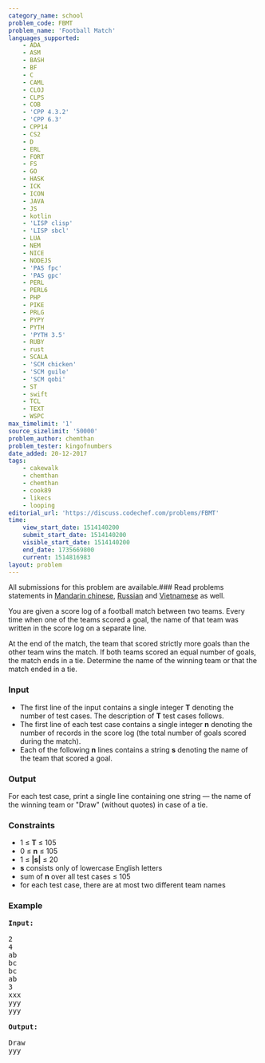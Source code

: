 ```yaml
---
category_name: school
problem_code: FBMT
problem_name: 'Football Match'
languages_supported:
    - ADA
    - ASM
    - BASH
    - BF
    - C
    - CAML
    - CLOJ
    - CLPS
    - COB
    - 'CPP 4.3.2'
    - 'CPP 6.3'
    - CPP14
    - CS2
    - D
    - ERL
    - FORT
    - FS
    - GO
    - HASK
    - ICK
    - ICON
    - JAVA
    - JS
    - kotlin
    - 'LISP clisp'
    - 'LISP sbcl'
    - LUA
    - NEM
    - NICE
    - NODEJS
    - 'PAS fpc'
    - 'PAS gpc'
    - PERL
    - PERL6
    - PHP
    - PIKE
    - PRLG
    - PYPY
    - PYTH
    - 'PYTH 3.5'
    - RUBY
    - rust
    - SCALA
    - 'SCM chicken'
    - 'SCM guile'
    - 'SCM qobi'
    - ST
    - swift
    - TCL
    - TEXT
    - WSPC
max_timelimit: '1'
source_sizelimit: '50000'
problem_author: chemthan
problem_tester: kingofnumbers
date_added: 20-12-2017
tags:
    - cakewalk
    - chemthan
    - chemthan
    - cook89
    - likecs
    - looping
editorial_url: 'https://discuss.codechef.com/problems/FBMT'
time:
    view_start_date: 1514140200
    submit_start_date: 1514140200
    visible_start_date: 1514140200
    end_date: 1735669800
    current: 1514816983
layout: problem
---
```

All submissions for this problem are available.### Read problems statements in [Mandarin chinese](http://www.codechef.com/download/translated/COOK89/mandarin/FBMT.pdf), [Russian](http://www.codechef.com/download/translated/COOK89/russian/FBMT.pdf) and [Vietnamese](http://www.codechef.com/download/translated/COOK89/vietnamese/FBMT.pdf) as well.

You are given a score log of a football match between two teams. Every time when one of the teams scored a goal, the name of that team was written in the score log on a separate line.

At the end of the match, the team that scored strictly more goals than the other team wins the match. If both teams scored an equal number of goals, the match ends in a tie. Determine the name of the winning team or that the match ended in a tie.

### Input

- The first line of the input contains a single integer **T** denoting the number of test cases. The description of **T** test cases follows.
- The first line of each test case contains a single integer **n** denoting the number of records in the score log (the total number of goals scored during the match).
- Each of the following **n** lines contains a string **s** denoting the name of the team that scored a goal.

### Output

For each test case, print a single line containing one string — the name of the winning team or "Draw" (without quotes) in case of a tie.

### Constraints

- 1 ≤ **T** ≤ 105
- 0 ≤ **n** ≤ 105
- 1 ≤ **|s|** ≤ 20
- **s** consists only of lowercase English letters
- sum of **n** over all test cases ≤ 105
- for each test case, there are at most two different team names

### Example

<pre>
<b>Input:</b>

2
4
ab
bc
bc
ab
3
xxx
yyy
yyy

<b>Output:</b>

Draw
yyy
</pre>